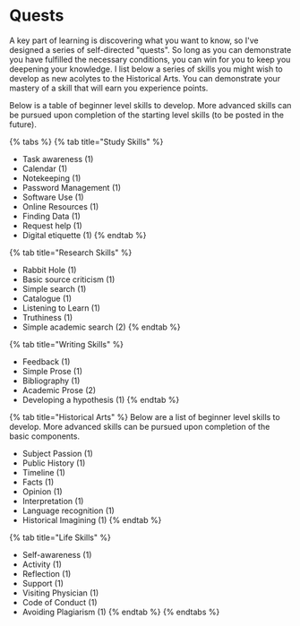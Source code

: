 # Quests

A key part of learning is discovering what you want to know, so I've designed a series of self-directed "quests". So long as you can demonstrate you have fulfilled the necessary conditions, you can win  for you to keep you deepening your knowledge. I list below a series of skills you might wish to develop as new acolytes to the Historical Arts. You can demonstrate your mastery of a skill that will earn you experience points.

Below is a table of beginner level skills to develop. More advanced skills can be pursued upon completion of the starting level skills \(to be posted in the future\).

{% tabs %}
{% tab title="Study Skills" %}
* Task awareness \(1\)
* Calendar \(1\)
* Notekeeping \(1\)
* Password Management \(1\)
* Software Use \(1\)
* Online Resources \(1\)
* Finding Data \(1\)
* Request help \(1\)
* Digital etiquette \(1\)
{% endtab %}

{% tab title="Research Skills" %}
* Rabbit Hole \(1\)
* Basic source criticism \(1\)
* Simple search \(1\)
* Catalogue \(1\)
* Listening to Learn \(1\)
* Truthiness \(1\)
* Simple academic search \(2\)
{% endtab %}

{% tab title="Writing Skills" %}
* Feedback \(1\)
* Simple Prose \(1\)
* Bibliography \(1\)
* Academic Prose \(2\)
* Developing a hypothesis \(1\)
{% endtab %}

{% tab title="Historical Arts" %}
Below are a list of beginner level skills to develop. More advanced skills can be pursued upon completion of the basic components. 

* Subject Passion \(1\)
* Public History \(1\)
* Timeline \(1\)
* Facts \(1\)
* Opinion \(1\)
* Interpretation \(1\)
* Language recognition \(1\)
* Historical Imagining \(1\)
{% endtab %}

{% tab title="Life Skills" %}
* Self-awareness \(1\)
* Activity \(1\)
* Reflection \(1\)
* Support \(1\)
* Visiting Physician \(1\)
* Code of Conduct \(1\)
* Avoiding Plagiarism \(1\)
{% endtab %}
{% endtabs %}





